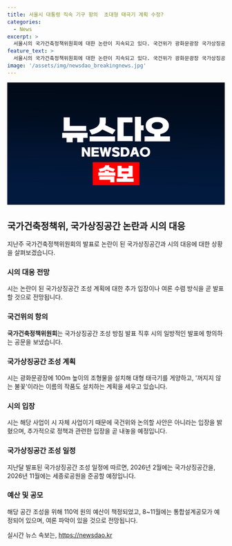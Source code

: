 ```yaml
---
title: 서울시 대통령 직속 기구 항의  초대형 태극기 계획 수정?
categories:
  - News
excerpt: >
  서울시의 국가건축정책위원회에 대한 논란이 지속되고 있다. 국건위가 광화문광장 국가상징공간 조성 방침 발표에 대해 시와의 협의 부족을 지적하며 항의 공문을 보냈다. 이에 오세훈 시장은 추가 입장이나 여론 수렴 방식을 발표할 예정으로, 관련 정책에 대한 시민들의 의견을 충분히 수렴할 것으로 전망된다. 국가주의적 발상이라는 비판도 있지만, 시는 국건위와는 별개의 사안이라고 주장하며 협의체를 통해 계속 논의할 것을 밝혔다. 8~11월에는 국가상징공간 조성을 위한 공모전이 예정되어 있어, 시의 입장 발표를 통해 여론 파악이 이뤄질 것으로 보인다.
feature_text: >
  서울시의 국가건축정책위원회에 대한 논란이 지속되고 있다. 국건위가 광화문광장 국가상징공간 조성 방침 발표에 대해 시와의 협의 부족을 지적하며 항의 공문을 보냈다. 이에 오세훈 시장은 추가 입장이나 여론 수렴 방식을 발표할 예정으로, 관련 정책에 대한 시민들의 의견을 충분히 수렴할 것으로 전망된다. 국가주의적 발상이라는 비판도 있지만, 시는 국건위와는 별개의 사안이라고 주장하며 협의체를 통해 계속 논의할 것을 밝혔다. 8~11월에는 국가상징공간 조성을 위한 공모전이 예정되어 있어, 시의 입장 발표를 통해 여론 파악이 이뤄질 것으로 보인다.
image: '/assets/img/newsdao_breakingnews.jpg'
---
```


<p><img src="/assets/img/newsdao_breakingnews.jpg" alt="flaretime 속보" /></p>

<h2 data-ke-size="size26">국가건축정책위, 국가상징공간 논란과 시의 대응</h2>

<p data-ke-size="size16">지난주 국가건축정책위원회의 발표로 논란이 된 국가상징공간과 시의 대응에 대한 상황을 살펴보겠습니다.</p>

<h3>시의 대응 전망</h3>

<p data-ke-size="size16">시는 논란이 된 국가상징공간 조성 계획에 대한 추가 입장이나 여론 수렴 방식을 곧 발표할 것으로 전망됩니다.</p>

<h3>국건위의 항의</h3>

<p data-ke-size="size16"><b>국가건축정책위원회</b>는 국가상징공간 조성 방침 발표 직후 시의 일방적인 발표에 항의하는 공문을 보냈습니다.</p>

<h3>국가상징공간 조성 계획</h3>

<p data-ke-size="size16">시는 광화문광장에 100m 높이의 조형물을 설치해 대형 태극기를 게양하고, '꺼지지 않는 불꽃'이라는 이름의 작품도 설치하는 계획을 세우고 있습니다.</p>

<h3>시의 입장</h3>

<p data-ke-size="size16">시는 해당 사업이 시 자체 사업이기 때문에 국건위와 논의할 사안은 아니라는 입장을 밝혔으며, 추가적으로 정책과 관련한 입장을 곧 내놓을 예정입니다.</p>

<h3>국가상징공간 조성 일정</h3>

<p data-ke-size="size16">지난달 발표된 국가상징공간 조성 일정에 따르면, 2026년 2월에는 국가상징공간을, 2026년 11월에는 세종로공원을 준공할 예정입니다.</p>

<h3>예산 및 공모</h3>

<p data-ke-size="size16">해당 공간 조성을 위해 110억 원의 예산이 책정되었고, 8~11월에는 통합설계공모가 예정되어 있으며, 여론 파악이 있을 것으로 전망됩니다.</p>
실시간 뉴스 속보는, <a href="https://newsdao.kr" rel="dofollow">https://newsdao.kr</a>


